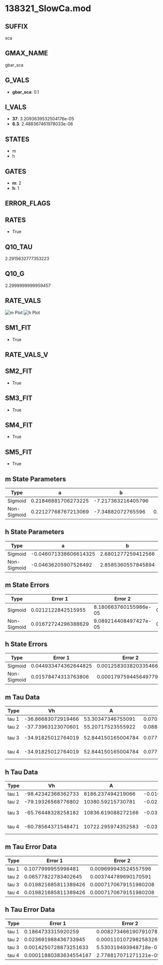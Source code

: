 # 138321_SlowCa.mod

## SUFFIX

sca

## GMAX_NAME

gbar_sca

## G_VALS

- **gbar_sca**: 0.1

## I_VALS

- **37**: 3.2093639532504176e-05
- **6.3**: 2.488367461978033e-06

## STATES

- m
- h

## GATES

- **m**: 2
- **h**: 1

## ERROR_FLAGS


## RATES

- True

## Q10_TAU

2.2915632777353223

## Q10_G

2.2999999999959457

## RATE_VALS

![m Plot](/Users/pbozelos/Dropbox/icg-Chai-Panos/supermodels/output_markdown_files/Ca/138321_SlowCa.mod/images/m.png)
![h Plot](/Users/pbozelos/Dropbox/icg-Chai-Panos/supermodels/output_markdown_files/Ca/138321_SlowCa.mod/images/h.png)

## SM1_FIT

- True

## RATE_VALS_V

## SM2_FIT

- True

## SM3_FIT

- True

## SM4_FIT

- True

## SM5_FIT

- True

## m State Parameters

| Type | a | b | c | d |
| --- | --- | --- | --- | --- |
| Sigmoid | 0.21846881706273225 | -7.217363216405796 |
| Non-Sigmoid | 0.22127768767213069 | -7.34882072765596 | 0.9953903671899387 | -0.003975277699093581 |

## h State Parameters

| Type | a | b | c | d |
| --- | --- | --- | --- | --- |
| Sigmoid | -0.046071338606614325 | 2.6801277259412566 |
| Non-Sigmoid | -0.04636205907526492 | 2.8585360557845894 | 1.0341945779805923 | 0.018522508125832 |

## m State Errors

| Type | Error 1 | Error 2 | Error 3 |
| --- | --- | --- | --- |
| Sigmoid | 0.0212122842515955 | 8.180663760155986e-05 | 0.01378771800352233 |
| Non-Sigmoid | 0.01672724296388629 | 9.089214408497427e-05 | 0.01087249756919131 |

## h State Errors

| Type | Error 1 | Error 2 | Error 3 |
| --- | --- | --- | --- |
| Sigmoid | 0.044933474362644825 | 0.0012583038203354666 | 0.029129032399228094 |
| Non-Sigmoid | 0.01578474313763806 | 0.00017975944564977968 | 0.010232778586380572 |

## m Tau Data

| Type | Vh | A | b1 | b2 | c1 | c2 | d1 | d2 | e1 | e2 |
| --- | --- | --- | --- | --- | --- | --- | --- | --- | --- | --- |
| tau 1 | -36.86683072919466 | 53.30347346755091 | 0.07024554550923838 | 0.10280064978724475 |
| tau 2 | -37.73963123070601 | 55.20717523555922 | 0.08834358051299819 | 0.0005286177633330105 | 0.11279115327929301 | -0.000625099568598915 |
| tau 3 | -34.91825012764019 | 52.844150165004784 | 0.07758737190178162 | 0.0006741122515833349 | 7.307791833925476e-06 | 0.15374603416244723 | -0.0023490854538108542 | 1.258564516925779e-05 |
| tau 4 | -34.91825012764019 | 52.844150165004784 | 0.07758737190178162 | 0.0006741122515833349 | 7.307791833925476e-06 | 0.0 | 0.15374603416244723 | -0.0023490854538108542 | 1.258564516925779e-05 | 0.0 |

## h Tau Data

| Type | Vh | A | b1 | b2 | c1 | c2 | d1 | d2 | e1 | e2 |
| --- | --- | --- | --- | --- | --- | --- | --- | --- | --- | --- |
| tau 1 | -98.42342368362733 | 8186.237494219066 | -0.010414359124915215 | -0.06360052743918657 |
| tau 2 | -79.19326568776802 | 10380.59215730781 | -0.02282968033217355 | 7.577456167876151e-05 | -0.03746239827515023 | -0.0003447300904154337 |
| tau 3 | -65.76448328258182 | 10836.619088272166 | -0.03291901714139689 | 0.00021180177339885498 | -4.656453565318959e-07 | -0.03143119513477647 | -0.000268013181485397 | -2.425172415481034e-06 |
| tau 4 | -60.78564371548471 | 10722.295974352583 | -0.037359567527304294 | 0.0003079053617360134 | -1.1568881378775057e-06 | 1.6608109518580103e-09 | -0.030310321510821622 | -0.0002981307978203012 | -3.0930712300033645e-06 | -9.211424269114027e-09 |

## m Tau Error Data

| Type | Error 1 | Error 2 | Error 3 |
| --- | --- | --- | --- |
| tau 1 | 0.1077999955998481 | 0.009699943524557596 | 0.07344338365675039 |
| tau 2 | 0.06577822783402645 | 0.003744789690170591 | 0.044814246941234086 |
| tau 3 | 0.019821685811389426 | 0.0007170679151980208 | 0.013504376022177597 |
| tau 4 | 0.019821685811389426 | 0.0007170679151980208 | 0.013504376022177597 |

## h Tau Error Data

| Type | Error 1 | Error 2 | Error 3 |
| --- | --- | --- | --- |
| tau 1 | 0.1864733315920259 | 0.008273466190791078 | 0.05602202666633655 |
| tau 2 | 0.023691988436733945 | 0.00011010729825832603 | 0.007117764222098577 |
| tau 3 | 0.0014250728873251633 | 5.530319493948718e-07 | 0.00042813345272272436 |
| tau 4 | 0.00011880383634554187 | 2.778817071271121e-09 | 3.569213694521476e-05 |

